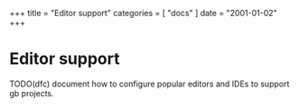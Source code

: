 +++
title       = "Editor support"
categories  = [ "docs" ]
date	= "2001-01-02"
+++

# Editor support

TODO(dfc) document how to configure popular editors and IDEs to support gb projects.
